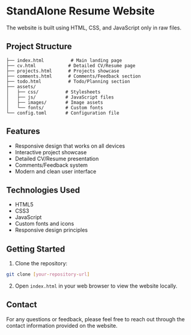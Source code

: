 # StandAlone Resume Website

The website is built using HTML, CSS, and JavaScript only in raw files.

## Project Structure

```
├── index.html          # Main landing page
├── cv.html            # Detailed CV/Resume page
├── projects.html      # Projects showcase
├── comments.html      # Comments/Feedback section
├── todo.html          # Todo/Planning section
├── assets/
│   ├── css/          # Stylesheets
│   ├── js/           # JavaScript files
│   ├── images/       # Image assets
│   └── fonts/        # Custom fonts
└── config.toml       # Configuration file
```

## Features

- Responsive design that works on all devices
- Interactive project showcase
- Detailed CV/Resume presentation
- Comments/Feedback system
- Modern and clean user interface

## Technologies Used

- HTML5
- CSS3
- JavaScript
- Custom fonts and icons
- Responsive design principles

## Getting Started

1. Clone the repository:
```bash
git clone [your-repository-url]
```

2. Open `index.html` in your web browser to view the website locally.

## Contact

For any questions or feedback, please feel free to reach out through the contact information provided on the website. 
